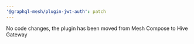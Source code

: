 ```yaml
---
'@graphql-mesh/plugin-jwt-auth': patch
---
```


No code changes, the plugin has been moved from Mesh Compose to Hive Gateway
